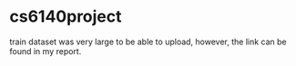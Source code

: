 # cs6140project
train dataset was very large to be able to upload, however, the link can be found in my report.
